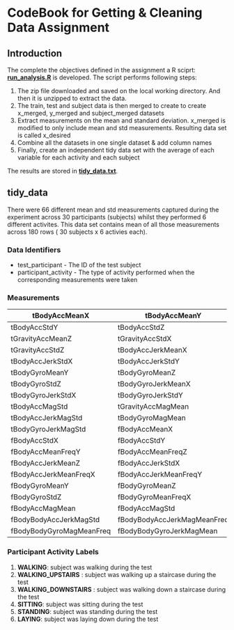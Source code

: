 # CodeBook for Getting & Cleaning Data Assignment


## Introduction

The complete the objectives defined in the assignment a R sciprt: **[run_analysis.R](https://github.com/amitarora2000/getting_cleaning_data_assignment/blob/master/run_analysis.R)** is developed. 
The script performs following steps: 
1. The zip file downloaded and saved on the local working directory. And then it is unzipped to extract the data. 
2. The train, test and subject data is then merged to create to create x_merged, y_merged and subject_merged datasets
3. Extract measurements on the mean and standard deviation. x_merged is modified to only include mean and std measurements. Resulting data set is called x_desired
4. Combine all the datasets in one single dataset & add column names
5. Finally, create an independent tidy data set with the average of each variable for each activity and each subject 

The results are stored in **[tidy_data.txt](https://github.com/amitarora2000/getting_cleaning_data_assignment/blob/master/tidy_data.txt)**.

## tidy_data
There were 66 different mean and std measurements captured during the experiment across 30 participants (subjects) whilst they performed 6 different activites.
This data set contains mean of all those measurements across 180 rows ( 30 subjects x 6 activies each).


### Data Identifiers

* test_participant - The ID of the test subject
* participant_activity - The type of activity performed when the corresponding measurements were taken

### Measurements

 tBodyAccMeanX | tBodyAccMeanY | tBodyAccMeanZ | tBodyAccStdX  
--- | --- | --- | --- |
tBodyAccStdY |tBodyAccStdZ | tGravityAccMeanX | tGravityAccMeanY 
tGravityAccMeanZ | tGravityAccStdX | tGravityAccStdY | fBodyBodyGyroJerkMagMeanFreq
tGravityAccStdZ | tBodyAccJerkMeanX | tBodyAccJerkMeanY | tBodyAccJerkMeanZ
tBodyAccJerkStdX | tBodyAccJerkStdY | tBodyAccJerkStdZ | tBodyGyroMeanX
tBodyGyroMeanY | tBodyGyroMeanZ | tBodyGyroStdX | tBodyGyroStdY
tBodyGyroStdZ | tBodyGyroJerkMeanX | tBodyGyroJerkMeanY |tBodyGyroJerkMeanZ
tBodyGyroJerkStdX | tBodyGyroJerkStdY | tBodyGyroJerkStdZ | tBodyAccMagMean
tBodyAccMagStd | tGravityAccMagMean | tGravityAccMagStd | tBodyAccJerkMagMean
tBodyAccJerkMagStd | tBodyGyroMagMean | tBodyGyroMagStd | tBodyGyroJerkMagMean
tBodyGyroJerkMagStd | fBodyAccMeanX | fBodyAccMeanY | fBodyAccMeanZ
fBodyAccStdX | fBodyAccStdY | fBodyAccStdZ | fBodyAccMeanFreqX
fBodyAccMeanFreqY | fBodyAccMeanFreqZ | fBodyAccJerkMeanX | fBodyAccJerkMeanY
fBodyAccJerkMeanZ | fBodyAccJerkStdX | fBodyAccJerkStdY | fBodyAccJerkStdZ
fBodyAccJerkMeanFreqX | fBodyAccJerkMeanFreqY | fBodyAccJerkMeanFreqZ | fBodyGyroMeanX
fBodyGyroMeanY | fBodyGyroMeanZ | fBodyGyroStdX | fBodyGyroStdY
fBodyGyroStdZ | fBodyGyroMeanFreqX | fBodyGyroMeanFreqY | fBodyGyroMeanFreqZ
fBodyAccMagMean | fBodyAccMagStd | fBodyAccMagMeanFreq | fBodyBodyAccJerkMagMean
fBodyBodyAccJerkMagStd | fBodyBodyAccJerkMagMeanFreq | fBodyBodyGyroMagMean | fBodyBodyGyroMagStd
fBodyBodyGyroMagMeanFreq | fBodyBodyGyroJerkMagMean | fBodyBodyGyroJerkMagStd | 

### Participant Activity Labels

1. **WALKING**: subject was walking during the test 
2. **WALKING_UPSTAIRS** : subject was walking up a staircase during the test 
3. **WALKING_DOWNSTAIRS** : subject was walking down a staircase during the test 
4. **SITTING**: subject was sitting during the test 
5. **STANDING**: subject was standing during the test
6. **LAYING**: subject was laying down during the test
